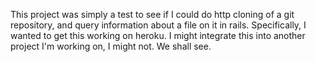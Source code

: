 This project was simply a test to see if I could do http cloning of a git repository, and query information about a file on it in rails.
Specifically, I wanted to get this working on heroku.
I might integrate this into another project I'm working on, I might not. We shall see.
